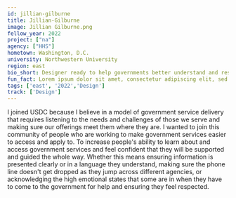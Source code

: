 ```yaml
---
id: jillian-gilburne
title: Jillian-Gilburne
image: Jillian Gilburne.png
fellow_year: 2022
project: ["na"]
agency: ["HHS"]
hometown: Washington, D.C.
university: Northwestern University
region: east
bio_short: Designer ready to help governments better understand and respond to the needs of those they are meant to serve. 
fun_fact: Lorem ipsum dolor sit amet, consectetur adipiscing elit, sed do eiusmod tempor incididunt ut labore et dolore magna aliqua. Ut quis nostrud laboris. nisi ut aliquip ex ea commodo consequat.
tags: ['east', '2022','Design']
track: ['Design']
---
```


I joined USDC because I believe in a model of government service delivery that requires listening to the needs and challenges of those we serve and making sure our offerings meet them where they are. I wanted to join this community of people who are working to make government services easier to access and apply to. To increase people's ability to learn about and access government services and feel confident that they will be supported and guided the whole way. Whether this means ensuring information is presented clearly or in a language they understand, making sure the phone line doesn't get dropped as they jump across different agencies, or acknowledging the high emotional states that some are in when they have to come to the government for help and ensuring they feel respected.
